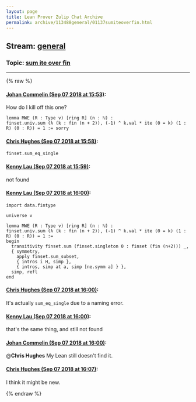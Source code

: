 ```yaml
---
layout: page
title: Lean Prover Zulip Chat Archive 
permalink: archive/113488general/01137sumiteoverfin.html
---
```


## Stream: [general](index.html)
### Topic: [sum ite over fin](01137sumiteoverfin.html)

---


{% raw %}
#### [ Johan Commelin (Sep 07 2018 at 15:53)](https://leanprover.zulipchat.com/#narrow/stream/113488-general/topic/sum%20ite%20over%20fin/near/133512435):
How do I kill off this one?
```lean
lemma MWE (R : Type v) [ring R] (n : ℕ) :
finset.univ.sum (λ (k : fin (n + 2)), (-1) ^ k.val * ite (0 = k) (1 : R) (0 : R)) = 1 := sorry
```

#### [ Chris Hughes (Sep 07 2018 at 15:58)](https://leanprover.zulipchat.com/#narrow/stream/113488-general/topic/sum%20ite%20over%20fin/near/133512763):
`finset.sum_eq_single`

#### [ Kenny Lau (Sep 07 2018 at 15:59)](https://leanprover.zulipchat.com/#narrow/stream/113488-general/topic/sum%20ite%20over%20fin/near/133512793):
not found

#### [ Kenny Lau (Sep 07 2018 at 16:00)](https://leanprover.zulipchat.com/#narrow/stream/113488-general/topic/sum%20ite%20over%20fin/near/133512872):
```lean
import data.fintype

universe v

lemma MWE (R : Type v) [ring R] (n : ℕ) :
finset.univ.sum (λ (k : fin (n + 2)), (-1) ^ k.val * ite (0 = k) (1 : R) (0 : R)) = 1 :=
begin
  transitivity finset.sum (finset.singleton 0 : finset (fin (n+2))) _,
  { symmetry,
    apply finset.sum_subset,
    { intros i H, simp },
    { intros, simp at a, simp [ne.symm a] } },
  simp, refl
end
```

#### [ Chris Hughes (Sep 07 2018 at 16:00)](https://leanprover.zulipchat.com/#narrow/stream/113488-general/topic/sum%20ite%20over%20fin/near/133512883):
It's actually `sum_eq_single` due to a naming error.

#### [ Kenny Lau (Sep 07 2018 at 16:00)](https://leanprover.zulipchat.com/#narrow/stream/113488-general/topic/sum%20ite%20over%20fin/near/133512895):
that's the same thing, and still not found

#### [ Johan Commelin (Sep 07 2018 at 16:00)](https://leanprover.zulipchat.com/#narrow/stream/113488-general/topic/sum%20ite%20over%20fin/near/133512898):
@**Chris Hughes** My Lean still doesn't find it.

#### [ Chris Hughes (Sep 07 2018 at 16:07)](https://leanprover.zulipchat.com/#narrow/stream/113488-general/topic/sum%20ite%20over%20fin/near/133513251):
I think it might be new.


{% endraw %}
